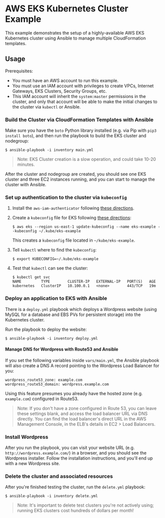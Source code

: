 # AWS EKS Kubernetes Cluster Example

This example demonstrates the setup of a highly-available AWS EKS Kubernetes cluster using Ansible to manage multiple CloudFormation templates.

## Usage

Prerequisites:

  - You must have an AWS account to run this example.
  - You must use an IAM account with privileges to create VPCs, Internet Gateways, EKS Clusters, Security Groups, etc.
  - This IAM account will inherit the `system:master` permissions in the cluster, and only that account will be able to make the initial changes to the cluster via `kubectl` or Ansible.

### Build the Cluster via CloudFormation Templates with Ansible

Make sure you have the `boto` Python library installed (e.g. via Pip with `pip3 install boto`), and then run the playbook to build the EKS cluster and nodegroup:

    $ ansible-playbook -i inventory main.yml

> Note: EKS Cluster creation is a slow operation, and could take 10-20 minutes.

After the cluster and nodegroup are created, you should see one EKS cluster and three EC2 instances running, and you can start to manage the cluster with Ansible.

### Set up authentication to the cluster via `kubeconfig`

  1. Install the `aws-iam-authenticator` following [these directions](https://docs.aws.amazon.com/eks/latest/userguide/install-aws-iam-authenticator.html).
  2. Create a `kubeconfig` file for EKS following [these directions](https://docs.aws.amazon.com/eks/latest/userguide/create-kubeconfig.html):

     ```
     $ aws eks --region us-east-1 update-kubeconfig --name eks-example --kubeconfig ~/.kube/eks-example
     ```

     This creates a `kubeconfig` file located in `~/kube/eks-example`.
  3. Tell `kubectl` where to find the `kubeconfig`:

     ```
     $ export KUBECONFIG=~/.kube/eks-example
     ```
  4. Test that `kubectl` can see the cluster:

     ```
     $ kubectl get svc
     NAME         TYPE        CLUSTER-IP   EXTERNAL-IP   PORT(S)   AGE
     kubernetes   ClusterIP   10.100.0.1   <none>        443/TCP   19m
     ```

### Deploy an application to EKS with Ansible

There is a `deploy.yml` playbook which deploys a Wordpress website (using MySQL for a database and EBS PVs for persistent storage) into the Kubernetes cluster.

Run the playbook to deploy the website:

    $ ansible-playbook -i inventory deploy.yml

#### Manage DNS for Wordpress with Route53 and Ansible

If you set the following variables inside `vars/main.yml`, the Ansible playbook will also create a DNS A record pointing to the Wordpress Load Balancer for you:

    wordpress_route53_zone: example.com
    wordpress_route53_domain: wordpress.example.com

Using this feature presumes you already have the hosted zone (e.g. `example.com`) configured in Route53.

> Note: If you don't have a zone configured in Route 53, you can leave these settings blank, and access the load balancer URL via DNS directly. You can find the load balancer's direct URL in the AWS Management Console, in the ELB's details in EC2 > Load Balancers.

### Install Wordpress

After you run the playbook, you can visit your website URL (e.g. `http://wordpress.example.com/`) in a browser, and you should see the Wordpress installer. Follow the installation instructions, and you'll end up with a new Wordpress site.

### Delete the cluster and associated resources

After you're finished testing the cluster, run the `delete.yml` playbook:

    $ ansible-playbook -i inventory delete.yml

> Note: It's important to delete test clusters you're not actively using; running EKS clusters cost hundreds of dollars per month!
